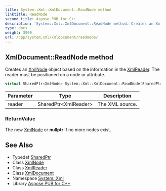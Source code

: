 ```yaml
---
title: System::Xml::XmlDocument::ReadNode method
linktitle: ReadNode
second_title: Aspose.PUB for C++
description: 'System::Xml::XmlDocument::ReadNode method. Creates an XmlNode object based on the information in the XmlReader. The reader must be positioned on a node or attribute in C++.'
type: docs
weight: 3900
url: /cpp/system.xml/xmldocument/readnode/
---
```

## XmlDocument::ReadNode method


Creates an [XmlNode](../../xmlnode/) object based on the information in the [XmlReader](../../xmlreader/). The reader must be positioned on a node or attribute.

```cpp
virtual SharedPtr<XmlNode> System::Xml::XmlDocument::ReadNode(SharedPtr<XmlReader> reader)
```


| Parameter | Type | Description |
| --- | --- | --- |
| reader | SharedPtr\<XmlReader\> | The XML source. |

### ReturnValue

The new [XmlNode](../../xmlnode/) or **nullptr** if no more nodes exist.

## See Also

* Typedef [SharedPtr](../../../system/sharedptr/)
* Class [XmlNode](../../xmlnode/)
* Class [XmlReader](../../xmlreader/)
* Class [XmlDocument](../)
* Namespace [System::Xml](../../)
* Library [Aspose.PUB for C++](../../../)
